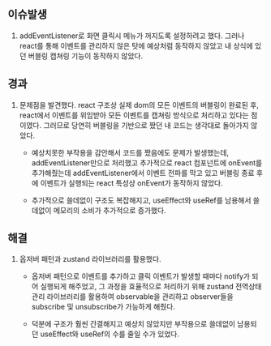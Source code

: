 ## 이슈발생

1. addEventListener로 화면 클릭시 메뉴가 꺼지도록 설정하려고 했다. 그러나 react를 통해 이벤트를 관리하지 않은 탓에 예상처럼 동작하지 않았고 내 상식에 있던 버블링 캡쳐링 기능이 동작하지 않았다.

## 경과

1. 문제점을 발견했다. react 구조상 실제 dom의 모든 이벤트의 버블링이 완료된 후, react에서 이벤트를 위임받아 모든 이벤트를 캡쳐링 방식으로 처리하고 있다는 점이였다. 그러므로 당연히 버블링을 기반으로 짰던 내 코드는 생각대로 돌아가지 않았다.

   - 예상치못한 부작용을 감안해서 코드를 짰음에도 문제가 발생했는데, addEventListener만으로 처리했고 추가적으로 react 컴포넌트에 onEvent를 추가해줬는데 addEventListener에서 이벤트 전파를 막고 있고 버블링 종료 후에 이벤트가 실행되는 react 특성상 onEvent가 동작하지 않았다.

   - 추가적으로 쓸데없이 구조도 복잡해지고, useEffect와 useRef를 남용해서 쓸데없이 메모리의 소비가 추가적으로 증가했다.

## 해결

1. 옵저버 패턴과 zustand 라이브러리를 활용했다.

   - 옵저버 패턴으로 이벤트를 추가하고 클릭 이벤트가 발생할 때마다 notify가 되어 실행되게 해주었고, 그 과정을 효율적으로 처리하기 위해 zustand 전역상태 관리 라이브러리를 활용하여 observable을 관리하고 observer들을 subscribe 및 unsubscribe가 가능하게 해줬다.

   - 덕분에 구조가 훨씬 간결해지고 예상치 않았지만 부작용으로 쓸데없이 남용되던 useEffect와 useRef의 수를 줄일 수가 있었다.
